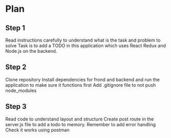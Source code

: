# Plan

## Step 1
Read instructions carefully to understand what is the task and problem to solve
Task is to add a TODO in this application which uses React Redux and Node.js on the backend.

## Step 2
Clone repository 
Install dependencies for frond and backend and run the application to make sure it functions first 
Add .gitignore file to not push node_modules

## Step 3
Read code to understand layout and structure
Create post route in the server.js file to add a todo to memory. Remember to add error handling
Check it works using postman